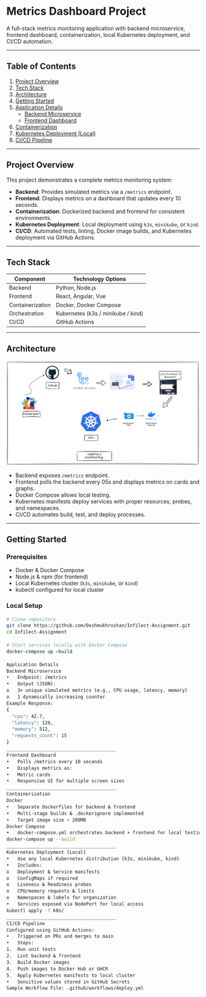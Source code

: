 # Metrics Dashboard Project

A full-stack metrics monitoring application with backend microservice, frontend dashboard, containerization, local Kubernetes deployment, and CI/CD automation.

---

## Table of Contents
1. [Project Overview](#project-overview)
2. [Tech Stack](#tech-stack)
3. [Architecture](#architecture)
4. [Getting Started](#getting-started)
5. [Application Details](#application-details)
   - [Backend Microservice](#backend-microservice)
   - [Frontend Dashboard](#frontend-dashboard)
6. [Containerization](#containerization)
7. [Kubernetes Deployment (Local)](#kubernetes-deployment-local)
8. [CI/CD Pipeline](#cicd-pipeline)

---

## Project Overview

This project demonstrates a complete metrics monitoring system:

- **Backend**: Provides simulated metrics via a `/metrics` endpoint.
- **Frontend**: Displays metrics on a dashboard that updates every 10 seconds.
- **Containerization**: Dockerized backend and frontend for consistent environments.
- **Kubernetes Deployment**: Local deployment using `k3s`, `minikube`, or `kind`.
- **CI/CD**: Automated tests, linting, Docker image builds, and Kubernetes deployment via GitHub Actions.

---

## Tech Stack

| Component        | Technology Options                   |
|-----------------|-------------------------------------|
| Backend          | Python, Node.js                  |
| Frontend         | React, Angular, Vue                  |
| Containerization | Docker, Docker Compose               |
| Orchestration    | Kubernetes (k3s / minikube / kind) |
| CI/CD            | GitHub Actions         |

---

## Architecture

![Alt text](diagram.png)
 
- Backend exposes `/metrics` endpoint.
- Frontend polls the backend every 05s and displays metrics on cards and graphs.
- Docker Compose allows local testing.
- Kubernetes manifests deploy services with proper resources, probes, and namespaces.
- CI/CD automates build, test, and deploy processes.

---

## Getting Started

### Prerequisites

- Docker & Docker Compose
- Node.js & npm (for frontend)
- Local Kubernetes cluster (`k3s`, `minikube`, or `kind`)
- kubectl configured for local cluster

### Local Setup

```bash
# Clone repository
git clone https://github.com/Deshmukhroshan/Infilect-Assignment.git
cd Infilect-Assignment

# Start services locally with Docker Compose
docker-compose up –build

Application Details
Backend Microservice
•	Endpoint: /metrics
•	Output (JSON):
o	3+ unique simulated metrics (e.g., CPU usage, latency, memory)
o	1 dynamically increasing counter
Example Response:
{
  "cpu": 42.7,
  "latency": 120,
  "memory": 512,
  "requests_count": 15
}
________________________________________
Frontend Dashboard
•	Polls /metrics every 10 seconds
•	Displays metrics as:
•	Metric cards
•	Responsive UI for multiple screen sizes
________________________________________
Containerization
Docker
•	Separate Dockerfiles for backend & frontend
•	Multi-stage builds & .dockerignore implemented
•	Target image size < 200MB
Docker Compose
•	docker-compose.yml orchestrates backend + frontend for local testing
docker-compose up --build
________________________________________
Kubernetes Deployment (Local)
•	Use any local Kubernetes distribution (k3s, minikube, kind)
•	Includes:
o	Deployment & Service manifests
o	ConfigMaps if required
o	Liveness & Readiness probes
o	CPU/memory requests & limits
o	Namespaces & labels for organization
•	Services exposed via NodePort for local access
kubectl apply -f k8s/
________________________________________
CI/CD Pipeline
Configured using GitHub Actions:
•	Triggered on PRs and merges to main
•	Steps:
1.	Run unit tests
2.	Lint backend & frontend
3.	Build Docker images
4.	Push images to Docker Hub or GHCR
5.	Apply Kubernetes manifests to local cluster
•	Sensitive values stored in GitHub Secrets
Sample Workflow File: .github/workflows/deploy.yml

